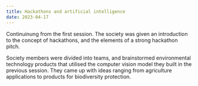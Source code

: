 ```yaml
---
title: Hackathons and artificial intelligence
date: 2023-04-17
---
```



Continuinung from the first session. The society was given an introduction to the concept of hackathons, and the elements of a strong hackathon pitch.

Society members were divided into teams, and brainstormed environmental technology products that utilised the computer vision model they built in the previous session. They came up with ideas ranging from agriculture applications to products for biodiversity protection.
